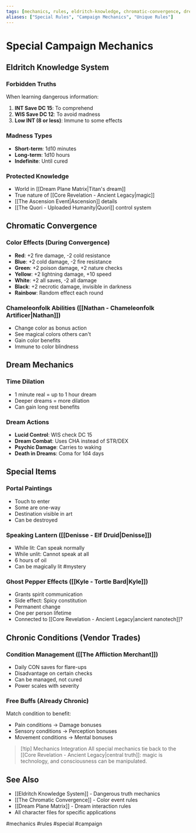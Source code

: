 ```yaml
---
tags: [mechanics, rules, eldritch-knowledge, chromatic-convergence, dreams, special-items]
aliases: ["Special Rules", "Campaign Mechanics", "Unique Rules"]
---
```


# Special Campaign Mechanics

## Eldritch Knowledge System

### Forbidden Truths
When learning dangerous information:
1. **INT Save DC 15**: To comprehend
2. **WIS Save DC 12**: To avoid madness
3. **Low INT (8 or less)**: Immune to some effects

### Madness Types
- **Short-term**: 1d10 minutes
- **Long-term**: 1d10 hours  
- **Indefinite**: Until cured

### Protected Knowledge
- World in [[Dream Plane Matrix|Titan's dream]]
- True nature of [[Core Revelation - Ancient Legacy|magic]]
- [[The Ascension Event|Ascension]] details
- [[The Quori - Uploaded Humanity|Quori]] control system

## Chromatic Convergence

### Color Effects (During Convergence)
- **Red**: +2 fire damage, -2 cold resistance
- **Blue**: +2 cold damage, -2 fire resistance
- **Green**: +2 poison damage, +2 nature checks
- **Yellow**: +2 lightning damage, +10 speed
- **White**: +2 all saves, -2 all damage
- **Black**: +2 necrotic damage, invisible in darkness
- **Rainbow**: Random effect each round

### Chameleonfolk Abilities ([[Nathan - Chameleonfolk Artificer|Nathan]])
- Change color as bonus action
- See magical colors others can't
- Gain color benefits
- Immune to color blindness

## Dream Mechanics

### Time Dilation
- 1 minute real = up to 1 hour dream
- Deeper dreams = more dilation
- Can gain long rest benefits

### Dream Actions
- **Lucid Control**: WIS check DC 15
- **Dream Combat**: Uses CHA instead of STR/DEX
- **Psychic Damage**: Carries to waking
- **Death in Dreams**: Coma for 1d4 days

## Special Items

### Portal Paintings
- Touch to enter
- Some are one-way
- Destination visible in art
- Can be destroyed

### Speaking Lantern ([[Denisse - Elf Druid|Denisse]])
- While lit: Can speak normally
- While unlit: Cannot speak at all
- 6 hours of oil
- Can be magically lit #mystery

### Ghost Pepper Effects ([[Kyle - Tortle Bard|Kyle]])
- Grants spirit communication
- Side effect: Spicy constitution
- Permanent change
- One per person lifetime
- Connected to [[Core Revelation - Ancient Legacy|ancient nanotech]]?

## Chronic Conditions (Vendor Trades)

### Condition Management ([[The Affliction Merchant]])
- Daily CON saves for flare-ups
- Disadvantage on certain checks
- Can be managed, not cured
- Power scales with severity

### Free Buffs (Already Chronic)
Match condition to benefit:
- Pain conditions → Damage bonuses
- Sensory conditions → Perception bonuses
- Movement conditions → Mental bonuses

>[!tip] Mechanics Integration
>All special mechanics tie back to the [[Core Revelation - Ancient Legacy|central truth]]: magic is technology, and consciousness can be manipulated.

## See Also
- [[Eldritch Knowledge System]] - Dangerous truth mechanics
- [[The Chromatic Convergence]] - Color event rules
- [[Dream Plane Matrix]] - Dream interaction rules
- All character files for specific applications

#mechanics #rules #special #campaign